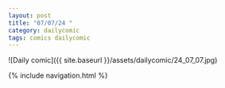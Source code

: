 ```yaml
---
layout: post
title: "07/07/24 "
category: dailycomic
tags: comics dailycomic
---
```

![Daily comic]({{ site.baseurl }}/assets/dailycomic/24_07_07.jpg)

{% include navigation.html %}

